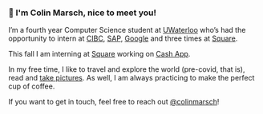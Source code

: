 ### 👋 I'm Colin Marsch, nice to meet you!

I’m a fourth year Computer Science student at [UWaterloo](https://uwaterloo.ca/) who’s had the opportunity to intern at 
[CIBC](https://www.cibc.com/en/about-cibc/careers/teams/digital.html), [SAP](https://www.sap.com/), [Google](https://google.com/) and three times at 
[Square](https://squareup.com/).

This fall I am interning at [Square](https://squareup.com/) working on [Cash App](https://cash.app/).

In my free time, I like to travel and explore the world (pre-covid, that is), read and [take pictures](instagram.com/marschcolin/). 
As well, I am always practicing to make the perfect cup of coffee.

If you want to get in touch, feel free to reach out [@colinmarsch](https://twitter.com/colinmarsch)!
